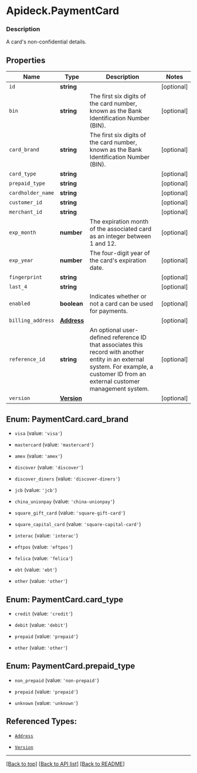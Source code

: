 # Apideck.PaymentCard

### Description

A card\'s non-confidential details.

## Properties
Name | Type | Description | Notes
------------ | ------------- | ------------- | -------------
`id` | **string** |  | [optional] 
`bin` | **string** | The first six digits of the card number, known as the Bank Identification Number (BIN). | [optional] 
`card_brand` | **string** | The first six digits of the card number, known as the Bank Identification Number (BIN). | [optional] 
`card_type` | **string** |  | [optional] 
`prepaid_type` | **string** |  | [optional] 
`cardholder_name` | **string** |  | [optional] 
`customer_id` | **string** |  | [optional] 
`merchant_id` | **string** |  | [optional] 
`exp_month` | **number** | The expiration month of the associated card as an integer between 1 and 12. | [optional] 
`exp_year` | **number** | The four-digit year of the card\'s expiration date. | [optional] 
`fingerprint` | **string** |  | [optional] 
`last_4` | **string** |  | [optional] 
`enabled` | **boolean** | Indicates whether or not a card can be used for payments. | [optional] 
`billing_address` | [**Address**](Address.md) |  | [optional] 
`reference_id` | **string** | An optional user-defined reference ID that associates this record with another entity in an external system. For example, a customer ID from an external customer management system. | [optional] 
`version` | [**Version**](Version.md) |  | [optional] 





<a name="PaymentCardCardBrand"></a>
## Enum: PaymentCard.card_brand


* `visa` (value: `'visa'`)

* `mastercard` (value: `'mastercard'`)

* `amex` (value: `'amex'`)

* `discover` (value: `'discover'`)

* `discover_diners` (value: `'discover-diners'`)

* `jcb` (value: `'jcb'`)

* `china_unionpay` (value: `'china-unionpay'`)

* `square_gift_card` (value: `'square-gift-card'`)

* `square_capital_card` (value: `'square-capital-card'`)

* `interac` (value: `'interac'`)

* `eftpos` (value: `'eftpos'`)

* `felica` (value: `'felica'`)

* `ebt` (value: `'ebt'`)

* `other` (value: `'other'`)




<a name="PaymentCardCardType"></a>
## Enum: PaymentCard.card_type


* `credit` (value: `'credit'`)

* `debit` (value: `'debit'`)

* `prepaid` (value: `'prepaid'`)

* `other` (value: `'other'`)




<a name="PaymentCardPrepaidType"></a>
## Enum: PaymentCard.prepaid_type


* `non_prepaid` (value: `'non-prepaid'`)

* `prepaid` (value: `'prepaid'`)

* `unknown` (value: `'unknown'`)




## Referenced Types:













* [`Address`](Address.md)

* [`Version`](Version.md)

---

[[Back to top]](#) [[Back to API list]](../../../../README.md#documentation-for-api-endpoints) [[Back to README]](../../../../README.md)


